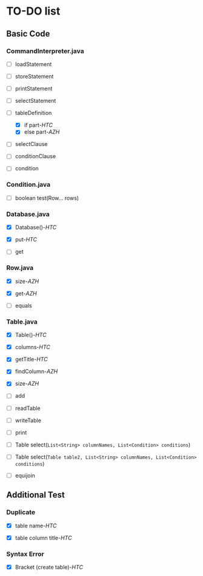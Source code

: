 # TO-DO list

## Basic Code

### CommandInterpreter.java

- [ ] loadStatement

- [ ] storeStatement

- [ ] printStatement

- [ ] selectStatement

- [ ] tableDefinition  
	- [x] if part-$HTC$
	- [x] else part-$AZH$

- [ ] selectClause

- [ ] conditionClause

- [ ] condition

### Condition.java

- [ ] boolean test(Row... rows)

### Database.java

- [x] Database()-$HTC$

- [x] put-$HTC$

- [ ] get

### Row.java

- [x] size-$AZH$

- [x] get-$AZH$

- [ ] equals

### Table.java

- [x] Table()-$HTC$

- [x] columns-$HTC$

- [x] getTitle-$HTC$

- [x] findColumn-$AZH$

- [x] size-$AZH$

- [ ] add

- [ ] readTable

- [ ] writeTable

- [ ] print

- [ ] Table select(`List<String> columnNames, List<Condition> conditions`)

- [ ] Table select(`Table table2, List<String> columnNames, List<Condition> conditions`)

- [ ] equijoin

## Additional Test

### Duplicate

- [x] table name-$HTC$

- [x] table column title-$HTC$

### Syntax Error

- [x] Bracket (create table)-$HTC$


